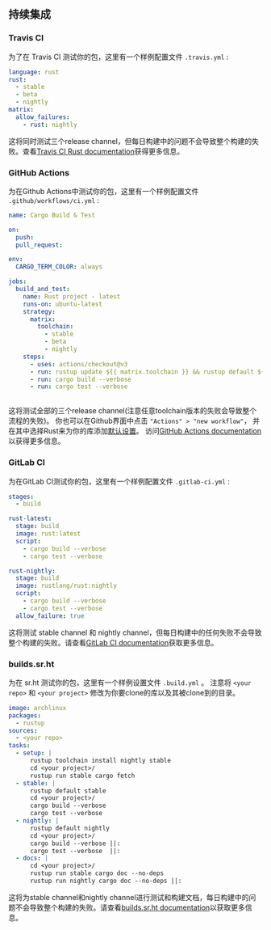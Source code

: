## 持续集成

### Travis CI

为了在 Travis CI 测试你的包，这里有一个样例配置文件 `.travis.yml` :

```yaml
language: rust
rust:
  - stable
  - beta
  - nightly
matrix:
  allow_failures:
    - rust: nightly
```

这将同时测试三个release channel，但每日构建中的问题不会导致整个构建的失败。查看[Travis CI Rust documentation](https://docs.travis-ci.com/user/languages/rust/)获得更多信息。

### GitHub Actions

为在Github Actions中测试你的包，这里有一个样例配置文件 `.github/workflows/ci.yml` :

```yaml
name: Cargo Build & Test

on:
  push:
  pull_request:

env: 
  CARGO_TERM_COLOR: always

jobs:
  build_and_test:
    name: Rust project - latest
    runs-on: ubuntu-latest
    strategy:
      matrix:
        toolchain:
          - stable
          - beta
          - nightly
    steps:
      - uses: actions/checkout@v3
      - run: rustup update ${{ matrix.toolchain }} && rustup default ${{ matrix.toolchain }}
      - run: cargo build --verbose
      - run: cargo test --verbose
  
```

这将测试全部的三个release channel(注意任意toolchain版本的失败会导致整个流程的失败)。
你也可以在Github界面中点击 `"Actions" > "new workflow"`，
并在其中选择Rust来为你的库添加[默认设置](https://github.com/actions/starter-workflows/blob/main/ci/rust.yml)。
访问[GitHub Actions documentation](https://docs.github.com/en/actions)以获得更多信息。

### GitLab CI

为在GitLab CI测试你的包，这里有一个样例配置文件 `.gitlab-ci.yml` :

```yaml
stages:
  - build

rust-latest:
  stage: build
  image: rust:latest
  script:
    - cargo build --verbose
    - cargo test --verbose

rust-nightly:
  stage: build
  image: rustlang/rust:nightly
  script:
    - cargo build --verbose
    - cargo test --verbose
  allow_failure: true
```

这将测试 stable channel 和 nightly channel，但每日构建中的任何失败不会导致整个构建的失败。请查看[GitLab CI documentation](https://docs.gitlab.com/ce/ci/yaml/index.html)获取更多信息。

### builds.sr.ht

为在 sr.ht 测试你的包，这里有一个样例设置文件 `.build.yml` 。
注意将 `<your repo>` 和 `<your project>` 修改为你要clone的库以及其被clone到的目录。

```yaml
image: archlinux
packages:
  - rustup
sources:
  - <your repo>
tasks:
  - setup: |
      rustup toolchain install nightly stable
      cd <your project>/
      rustup run stable cargo fetch
  - stable: |
      rustup default stable
      cd <your project>/
      cargo build --verbose
      cargo test --verbose
  - nightly: |
      rustup default nightly
      cd <your project>/
      cargo build --verbose ||:
      cargo test --verbose  ||:
  - docs: |
      cd <your project>/
      rustup run stable cargo doc --no-deps
      rustup run nightly cargo doc --no-deps ||:
```

这将为stable channel和nightly channel进行测试和构建文档，每日构建中的问题不会导致整个构建的失败。请查看[builds.sr.ht documentation](https://man.sr.ht/builds.sr.ht/)以获取更多信息。

[def-package]:  ../appendix/glossary.md#package  '"package" (glossary entry)'
